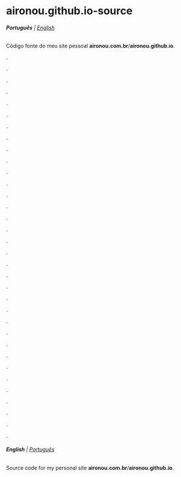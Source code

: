 # aironou.github.io-source


###### **Português** | [*English*](#english-portugues)


Código fonte do meu site pessoal **aironou.com.br**/**aironou.github.io**.


.


.


.


.


.


.


.


.


.


.


.


.


.


.


.


.


.


.


.


.


.


.


.


.


.


.


.


.


.


.


.


.


.


.


###### **English** | [*Português*](#portugues-english)


Source code for my personal site **aironou.com.br**/**aironou.github.io**.
